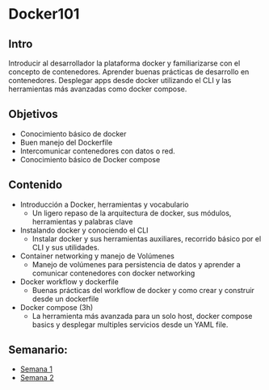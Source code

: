 # Docker101

## Intro
Introducir al desarrollador la plataforma docker y familiarizarse con el concepto de contenedores. Aprender buenas prácticas de desarrollo en contenedores. Desplegar apps desde docker utilizando el CLI y las herramientas más avanzadas como docker compose.

## Objetivos
 - Conocimiento básico de docker
 - Buen manejo del Dockerfile
 - Intercomunicar contenedores con datos o red.
 - Conocimiento básico de Docker compose

## Contenido
 - Introducción a Docker, herramientas y vocabulario    
   - Un ligero repaso de la arquitectura de docker, sus módulos, herramientas  y palabras clave
 - Instalando docker y conociendo el CLI 
   - Instalar docker y sus herramientas auxiliares, recorrido básico por el CLI y sus utilidades.
 - Container networking y manejo de Volúmenes
   - Manejo de volúmenes para persistencia de datos y aprender a comunicar contenedores con docker networking
 - Docker workflow y dockerfile 
   - Buenas prácticas del workflow de docker y como crear y construir desde un dockerfile
 - Docker compose (3h)
   - La herramienta más avanzada para un solo host, docker compose basics y desplegar multiples servicios desde un YAML file.


## Semanario:

 - [Semana 1](/Semana1)
 - [Semana 2](/Semana2)